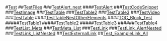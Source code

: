 #[Test]()
##[TestFiles](TestAlert_nest.md)
###[TestAlert_nest](TestAlert_nest.md)
####[TestAlert](TestAlert.md)
###[TestCodeSnippet](TestCodeSnippet.md)
###[TestImage](TestImage.md)
###[TestTable](TestTable.md)
###[TestTable2](TestTable4.md)
###[TestTable3](TestTable3.md)
###[TestVideo](TestVideo.md)
###[TestTable](TestTable.md)
####[TestTableNestOtherElements](TestTableNestOtherElements.md)
####[TOC_Block_Test](InvalidTOC.md)
#####[TestTable1](TestTable1.md)
#####[TestTable2](TestTable2.md)
#####[TestTable3](TestTable3.md)
######[TestTable4](TestTable4.md)
###[TestList_Meta](TestList_Meta.md)
###[TestMeta_List](TestMeta_List.md)
###[TestLink](TestLink.md)
###[TestLink_AlertNested](TestLink_AlertNested.md)
###[TestLink_ListNested](TestLink_ListNested.md)
##[TestExternalLink](Test_ExternalLink.md)
##[Test_ExampleLink_All](Test_ExampleLink_All.md)

